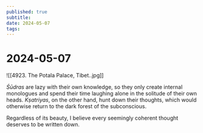 ```yaml
---
published: true
subtitle: 
date: 2024-05-07
tags: 
---
```


# 2024-05-07
![[4923. The Potala Palace, Tibet..jpg]]

*Śūdras* are lazy with their own knowledge, so they only create internal monologues and spend their time laughing alone in the solitude of their own heads. *Kṣatriyas*, on the other hand, hunt down their thoughts, which would otherwise return to the dark forest of the subconscious.

Regardless of its beauty, I believe every seemingly coherent thought deserves to be written down.